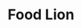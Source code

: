 ---
title: "Food Lion"
url: /huntersville/food-lion-mount-holly-huntersville-road/
shop: Supermarkt
---